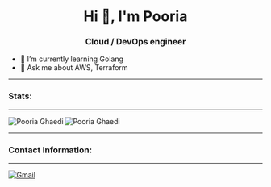 <h1 align="center">Hi 👋, I'm Pooria </h1>
<h3 align="center">Cloud / DevOps engineer</h3>

- 🌱 I’m currently learning Golang
- 💬 Ask me about AWS, Terraform
<hr>
<h3 align="left"> Stats: </h3>
<hr>
<div>

<p><img align="left" src="https://github-readme-stats.vercel.app/api?username=pooriaghaedi&show_icons=true&locale=en" alt="Pooria Ghaedi" /></p>

<p><img align="center" src="https://github-readme-stats.vercel.app/api/top-langs?username=pooriaghaedi&show_icons=true&locale=en&layout=compact" alt="Pooria Ghaedi" /></p>
  
</div>
<hr>

<h3 align="left"> Contact Information: </h3>
<hr>

[![Gmail](https://img.shields.io/badge/Gmail-D14836?style=for-the-badge&logo=gmail&logoColor=white)](mailto:pooria.ghaedi@gmail.com)
